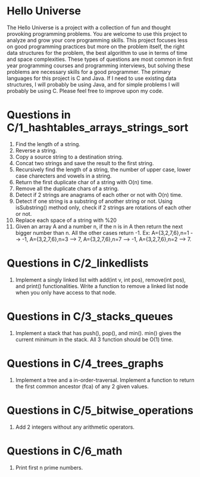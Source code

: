 Hello Universe
=========

The Hello Universe is a project with a collection of fun and thought provoking programming problems. You are welcome to use this project to analyze and grow your core programming skills. This project focuses less on good programming practices but more on the problem itself, the right data structures for the problem, the best algorithm to use in terms of time and space complexities. These types of questions are most common in first year programming courses and programming interviews, but solving these problems are necessary skills for a good programmer. The primary languages for this project is C and Java. If I need to use existing data structures, I will probably be using Java, and for simple problems I will probably be using C. Please feel free to improve upon my code.


Questions in C/1_hashtables_arrays_strings_sort
=========

1. Find the length of a string.
2. Reverse a string.
3. Copy a source string to a destination string.
4. Concat two strings and save the result to the first string.
5. Recursively find the length of a string, the number of upper case, lower case charecters and vowels in a string.
6. Return the first duplicate char of a string with O(n) time.
7. Remove all the duplicate chars of a string.
8. Detect if 2 strings are anagrams of each other or not with O(n) time.
9. Detect if one string is a substring of another string or not. Using isSubstring() method only, check if 2 strings are rotations of each other or not.
10. Replace each space of a string with %20
11. Given an array A and a number n, if the n is in A then return the next bigger number than n. All the other cases return -1. Ex: A={3,2,7,6},n=1 --> -1, A={3,2,7,6},n=3 --> 7, A={3,2,7,6},n=7 --> -1, A={3,2,7,6},n=2 --> 7.


Questions in C/2_linkedlists
=========

1. Implement a singly linked list with add(int v, int pos), remove(int pos), and print() functionalities. Write a function to remove a linked list node when you only have access to that node.


Questions in C/3_stacks_queues
=========

1. Implement a stack that has push(), pop(), and min(). min() gives the current minimum in the stack. All 3 function should be O(1) time. 


Questions in C/4_trees_graphs
=========

1. Implement a tree and a in-order-traversal. Implement a function to return the first common ancestor (fca) of any 2 given values.


Questions in C/5_bitwise_operations
=========

1. Add 2 integers without any arithmetic operators. 


Questions in C/6_math
=========

1. Print first n prime numbers.